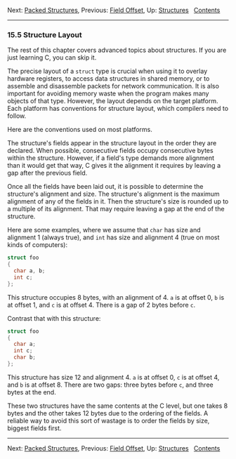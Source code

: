 Next: [Packed Structures](Packed-Structures.md), Previous: [Field
Offset](Field-Offset.md), Up: [Structures](Structures.md)  
[Contents](index.md#SEC_Contents "Table of contents")  

------------------------------------------------------------------------


### 15.5 Structure Layout 


The rest of this chapter covers advanced topics about structures. If you
are just learning C, you can skip it.

The precise layout of a `struct` type is crucial when using it to
overlay hardware registers, to access data structures in shared memory,
or to assemble and disassemble packets for network communication. It is
also important for avoiding memory waste when the program makes many
objects of that type. However, the layout depends on the target
platform. Each platform has conventions for structure layout, which
compilers need to follow.

Here are the conventions used on most platforms.

The structure's fields appear in the structure layout in the order they
are declared. When possible, consecutive fields occupy consecutive bytes
within the structure. However, if a field's type demands more alignment
than it would get that way, C gives it the alignment it requires by
leaving a gap after the previous field.

Once all the fields have been laid out, it is possible to determine the
structure's alignment and size. The structure's alignment is the maximum
alignment of any of the fields in it. Then the structure's size is
rounded up to a multiple of its alignment. That may require leaving a
gap at the end of the structure.

Here are some examples, where we assume that `char` has size and
alignment 1 (always true), and `int` has size and alignment 4 (true on
most kinds of computers):

``` C
struct foo
{
  char a, b;
  int c;
};
```

This structure occupies 8 bytes, with an alignment of 4. `a` is at
offset 0, `b` is at offset 1, and `c` is at offset 4. There is a gap of
2 bytes before `c`.

Contrast that with this structure:

``` C
struct foo
{
  char a;
  int c;
  char b;
};
```

This structure has size 12 and alignment 4. `a` is at offset 0, `c` is
at offset 4, and `b` is at offset 8. There are two gaps: three bytes
before `c`, and three bytes at the end.

These two structures have the same contents at the C level, but one
takes 8 bytes and the other takes 12 bytes due to the ordering of the
fields. A reliable way to avoid this sort of wastage is to order the
fields by size, biggest fields first.

------------------------------------------------------------------------

Next: [Packed Structures](Packed-Structures.md), Previous: [Field
Offset](Field-Offset.md), Up: [Structures](Structures.md)  
[Contents](index.md#SEC_Contents "Table of contents")  
